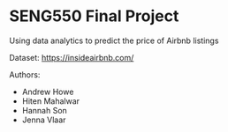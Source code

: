 # SENG550 Final Project

Using data analytics to predict the price of Airbnb listings

Dataset: https://insideairbnb.com/

Authors:
* Andrew Howe
* Hiten Mahalwar
* Hannah Son
* Jenna Vlaar
